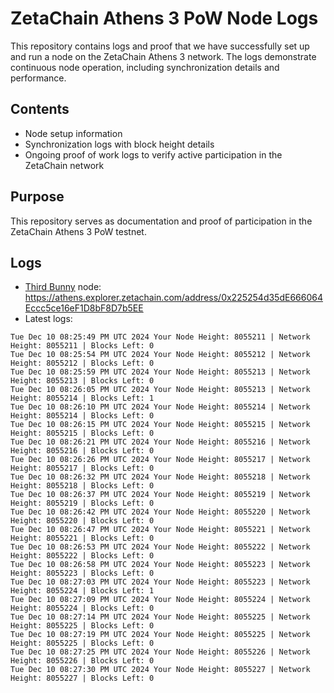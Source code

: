 # ZetaChain Athens 3 PoW Node Logs
This repository contains logs and proof that we have successfully set up and run a node on the ZetaChain Athens 3 network. The logs demonstrate continuous node operation, including synchronization details and performance.

## Contents
- Node setup information
- Synchronization logs with block height details
- Ongoing proof of work logs to verify active participation in the ZetaChain network

## Purpose
This repository serves as documentation and proof of participation in the ZetaChain Athens 3 PoW testnet.

## Logs

- [Third Bunny](https://thirdbunny.xyz/) node: https://athens.explorer.zetachain.com/address/0x225254d35dE666064Eccc5ce16eF1D8bF8D7b5EE
- Latest logs:
```
Tue Dec 10 08:25:49 PM UTC 2024 Your Node Height: 8055211 | Network Height: 8055211 | Blocks Left: 0
Tue Dec 10 08:25:54 PM UTC 2024 Your Node Height: 8055212 | Network Height: 8055212 | Blocks Left: 0
Tue Dec 10 08:25:59 PM UTC 2024 Your Node Height: 8055213 | Network Height: 8055213 | Blocks Left: 0
Tue Dec 10 08:26:05 PM UTC 2024 Your Node Height: 8055213 | Network Height: 8055214 | Blocks Left: 1
Tue Dec 10 08:26:10 PM UTC 2024 Your Node Height: 8055214 | Network Height: 8055214 | Blocks Left: 0
Tue Dec 10 08:26:15 PM UTC 2024 Your Node Height: 8055215 | Network Height: 8055215 | Blocks Left: 0
Tue Dec 10 08:26:21 PM UTC 2024 Your Node Height: 8055216 | Network Height: 8055216 | Blocks Left: 0
Tue Dec 10 08:26:26 PM UTC 2024 Your Node Height: 8055217 | Network Height: 8055217 | Blocks Left: 0
Tue Dec 10 08:26:32 PM UTC 2024 Your Node Height: 8055218 | Network Height: 8055218 | Blocks Left: 0
Tue Dec 10 08:26:37 PM UTC 2024 Your Node Height: 8055219 | Network Height: 8055219 | Blocks Left: 0
Tue Dec 10 08:26:42 PM UTC 2024 Your Node Height: 8055220 | Network Height: 8055220 | Blocks Left: 0
Tue Dec 10 08:26:47 PM UTC 2024 Your Node Height: 8055221 | Network Height: 8055221 | Blocks Left: 0
Tue Dec 10 08:26:53 PM UTC 2024 Your Node Height: 8055222 | Network Height: 8055222 | Blocks Left: 0
Tue Dec 10 08:26:58 PM UTC 2024 Your Node Height: 8055223 | Network Height: 8055223 | Blocks Left: 0
Tue Dec 10 08:27:03 PM UTC 2024 Your Node Height: 8055223 | Network Height: 8055224 | Blocks Left: 1
Tue Dec 10 08:27:09 PM UTC 2024 Your Node Height: 8055224 | Network Height: 8055224 | Blocks Left: 0
Tue Dec 10 08:27:14 PM UTC 2024 Your Node Height: 8055225 | Network Height: 8055225 | Blocks Left: 0
Tue Dec 10 08:27:19 PM UTC 2024 Your Node Height: 8055225 | Network Height: 8055225 | Blocks Left: 0
Tue Dec 10 08:27:25 PM UTC 2024 Your Node Height: 8055226 | Network Height: 8055226 | Blocks Left: 0
Tue Dec 10 08:27:30 PM UTC 2024 Your Node Height: 8055227 | Network Height: 8055227 | Blocks Left: 0
```
